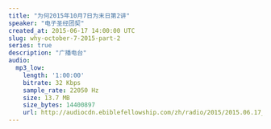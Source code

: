 ```yaml
---
title: "为何2015年10月7日为末日第2讲"
speaker: "电子圣经团契"
created_at: 2015-06-17 14:00:00 UTC
slug: why-october-7-2015-part-2
series: true
description: "广播电台"
audio:
  mp3_low:
    length: '1:00:00'
    bitrate: 32 Kbps
    sample_rate: 22050 Hz
    size: 13.7 MB
    size_bytes: 14400897
    url: http://audiocdn.ebiblefellowship.com/zh/radio/2015/2015.06.17_EBF_-_Why_October_7_2015_Part_2.mp3
---
```

